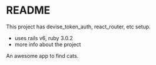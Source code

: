 # README

This project has devise_token_auth, react_router, etc setup.
- uses rails v6, ruby 3.0.2
- more info about the project

An awesome app to find cats.



